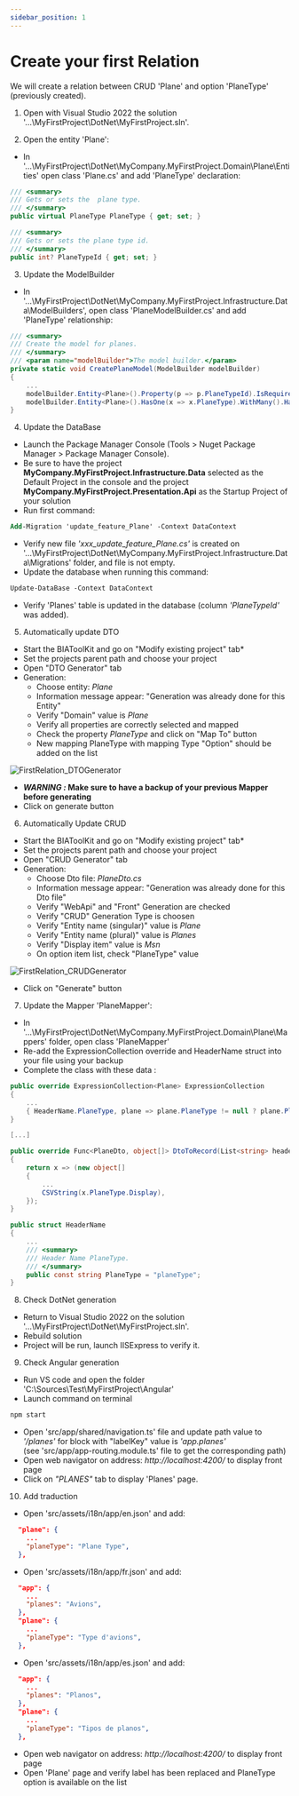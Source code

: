 ```yaml
---
sidebar_position: 1
---
```


# Create your first Relation
We will create a relation between CRUD 'Plane' and option 'PlaneType' (previously created).

1. Open with Visual Studio 2022 the solution '...\MyFirstProject\DotNet\MyFirstProject.sln'.

2. Open the entity 'Plane':
* In '...\MyFirstProject\DotNet\MyCompany.MyFirstProject.Domain\Plane\Entities' open class 'Plane.cs' and add 'PlaneType' declaration: 
  
```csharp
/// <summary>
/// Gets or sets the  plane type.
/// </summary>
public virtual PlaneType PlaneType { get; set; }

/// <summary>
/// Gets or sets the plane type id.
/// </summary>
public int? PlaneTypeId { get; set; }
```

3. Update the ModelBuilder
* In '...\MyFirstProject\DotNet\MyCompany.MyFirstProject.Infrastructure.Data\ModelBuilders', open class 'PlaneModelBuilder.cs' and add 'PlaneType' relationship: 
 
```csharp
/// <summary>
/// Create the model for planes.
/// </summary>
/// <param name="modelBuilder">The model builder.</param>
private static void CreatePlaneModel(ModelBuilder modelBuilder)
{
    ...
    modelBuilder.Entity<Plane>().Property(p => p.PlaneTypeId).IsRequired(false); // relationship 0..1-*
    modelBuilder.Entity<Plane>().HasOne(x => x.PlaneType).WithMany().HasForeignKey(x => x.PlaneTypeId);
}
```

4. Update the DataBase
* Launch the Package Manager Console (Tools > Nuget Package Manager > Package Manager Console).
* Be sure to have the project **MyCompany.MyFirstProject.Infrastructure.Data** selected as the Default Project in the console and the project **MyCompany.MyFirstProject.Presentation.Api** as the Startup Project of your solution
* Run first command:    
```ps
Add-Migration 'update_feature_Plane' -Context DataContext 
```
* Verify new file *'xxx_update_feature_Plane.cs'* is created on '...\MyFirstProject\DotNet\MyCompany.MyFirstProject.Infrastructure.Data\Migrations' folder, and file is not empty.
* Update the database when running this command: 
```ps
Update-DataBase -Context DataContext
```
* Verify 'Planes' table is updated in the database (column *'PlaneTypeId'* was added).
  
5. Automatically update DTO
* Start the BIAToolKit and go on "Modify existing project" tab*
* Set the projects parent path and choose your project
* Open "DTO Generator" tab
* Generation:
  * Choose entity: *Plane*
  * Information message appear: "Generation was already done for this Entity"
  * Verify "Domain" value is *Plane*
  * Verify all properties are correctly selected and mapped
  * Check the property *PlaneType* and click on "Map To" button
  * New mapping PlaneType with mapping Type "Option" should be added on the list 

![FirstRelation_DTOGenerator](../../Images/GettingStarted/FirstRelation_DTOGenerator.png)

* ***WARNING :* Make sure to have a backup of your previous Mapper before generating**
* Click on generate button

6. Automatically Update CRUD  
* Start the BIAToolKit and go on "Modify existing project" tab*
* Set the projects parent path and choose your project
* Open "CRUD Generator" tab
* Generation:
  * Choose Dto file: *PlaneDto.cs*
  * Information message appear: "Generation was already done for this Dto file"
  * Verify "WebApi" and "Front" Generation are checked
  * Verify "CRUD" Generation Type is choosen
  * Verify "Entity name (singular)" value is *Plane*
  * Verify "Entity name (plural)" value is *Planes*
  * Verify "Display item"  value is *Msn*
  * On option item list, check "PlaneType" value

![FirstRelation_CRUDGenerator](../../Images/GettingStarted/FirstRelation_CRUDGenerator.png)

  * Click on "Generate" button

7. Update the Mapper 'PlaneMapper':
* In '...\MyFirstProject\DotNet\MyCompany.MyFirstProject.Domain\Plane\Mappers' folder, open class 'PlaneMapper'
* Re-add the ExpressionCollection override and HeaderName struct into your file using your backup
* Complete the class with these data :
 
```csharp
public override ExpressionCollection<Plane> ExpressionCollection
{
    ...
    { HeaderName.PlaneType, plane => plane.PlaneType != null ? plane.PlaneType.Title : null },
}

[...]

public override Func<PlaneDto, object[]> DtoToRecord(List<string> headerNames = null)
{
    return x => (new object[]
    {
        ...
        CSVString(x.PlaneType.Display),
    });
}

public struct HeaderName
{
    ...
    /// <summary>
    /// Header Name PlaneType.
    /// </summary>
    public const string PlaneType = "planeType";
}
```

8. Check DotNet generation
* Return to Visual Studio 2022 on the solution '...\MyFirstProject\DotNet\MyFirstProject.sln'.
* Rebuild solution
* Project will be run, launch IISExpress to verify it. 

9. Check Angular generation
* Run VS code and open the folder 'C:\Sources\Test\MyFirstProject\Angular'
* Launch command on terminal 
```ps
npm start
```
* Open 'src/app/shared/navigation.ts' file and update path value to *'/planes'* for block with "labelKey" value is *'app.planes'*   
(see 'src/app/app-routing.module.ts' file to get the corresponding path)
* Open web navigator on address: *http://localhost:4200/* to display front page
* Click on *"PLANES"* tab to display 'Planes' page.

10.   Add traduction
* Open 'src/assets/i18n/app/en.json' and add:
```json
  "plane": {
    ...
    "planeType": "Plane Type",
  },
```  
* Open 'src/assets/i18n/app/fr.json' and add:
```json
  "app": {
    ...
    "planes": "Avions",
  },
  "plane": {
    ...
    "planeType": "Type d'avions",
  },
```
* Open 'src/assets/i18n/app/es.json' and add:
```json
  "app": {
    ...
    "planes": "Planos",
  },
  "plane": {
    ...
    "planeType": "Tipos de planos",
  },
```  
* Open web navigator on address: *http://localhost:4200/* to display front page
* Open 'Plane' page and verify label has been replaced and PlaneType option is available on the list